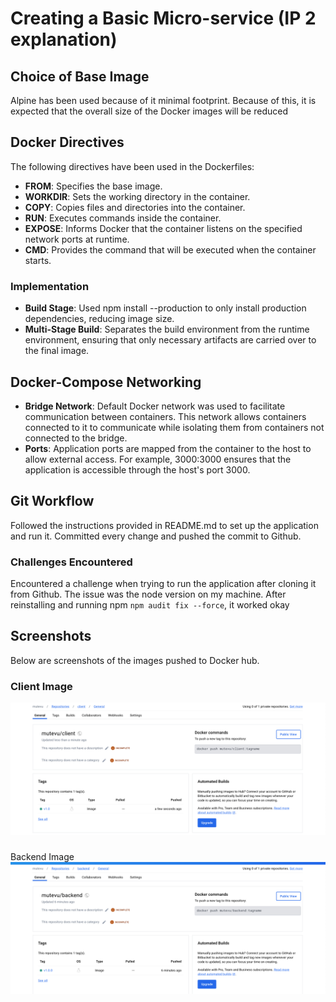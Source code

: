 # Creating a Basic Micro-service (IP 2 explanation)

## Choice of Base Image

Alpine has been used because of it minimal footprint. Because of this, it is expected that the overall size of the Docker images will 
be reduced

## Docker Directives

The following directives have been used in the Dockerfiles:
- **FROM**: Specifies the base image.
- **WORKDIR**: Sets the working directory in the container.
- **COPY**: Copies files and directories into the container.
- **RUN**: Executes commands inside the container.
- **EXPOSE**: Informs Docker that the container listens on the specified network ports at runtime.
- **CMD**: Provides the command that will be executed when the container starts.

### Implementation
- **Build Stage**: Used npm install --production to only install production dependencies, reducing image size.
- **Multi-Stage Build**: Separates the build environment from the runtime environment, ensuring that only necessary artifacts are carried over to the final image.

## Docker-Compose Networking
- **Bridge Network**: Default Docker network was used to facilitate communication between containers. This network allows containers connected to it to communicate while isolating them from containers not connected to the bridge.
- **Ports**: Application ports are mapped from the container to the host to allow external access. For example, 3000:3000 ensures that the application is accessible through the host's port 3000.


## Git Workflow
Followed the instructions provided in README.md to set up the application and run it. Committed every change and pushed the commit to Github.

### Challenges Encountered

Encountered a challenge when trying to run the application after cloning it from Github. The issue was the node version on my machine. After reinstalling and running npm `npm audit fix --force`, it worked okay

## Screenshots
Below are screenshots of the images pushed to Docker hub.

### Client Image 
![Client Image Screenshot](<client-image.png>)

###
 Backend Image 
![Backed Image Screenshot](<backend-image.png>)


